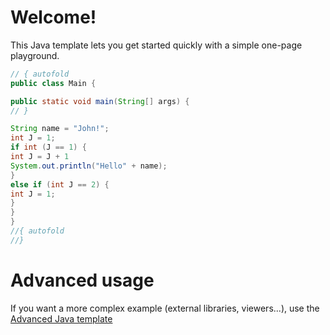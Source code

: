 # Welcome!

This Java template lets you get started quickly with a simple one-page playground.

```java runnable
// { autofold
public class Main {

public static void main(String[] args) {
// }

String name = "John!";
int J = 1;
if int (J == 1) {
int J = J + 1
System.out.println("Hello" + name);
}
else if (int J == 2) {
int J = 1;
}
}
}
//{ autofold
//}
```

# Advanced usage

If you want a more complex example (external libraries, viewers...), use the [Advanced Java template](https://tech.io/select-repo/385)
